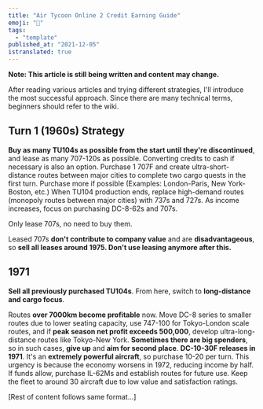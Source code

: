 ```yaml
---
title: "Air Tycoon Online 2 Credit Earning Guide"
emoji: "🤖"
tags:
  - "template"
published_at: "2021-12-05"
istranslated: true
---
```


**Note: This article is still being written and content may change.**

After reading various articles and trying different strategies, I'll introduce the most successful approach. Since there are many technical terms, beginners should refer to the wiki.

## Turn 1 (1960s) Strategy

**Buy as many TU104s as possible from the start until they're discontinued**, and lease as many 707-120s as possible. Converting credits to cash if necessary is also an option.
Purchase 1 707F and create ultra-short-distance routes between major cities to complete two cargo quests in the first turn. Purchase more if possible
(Examples: London-Paris, New York-Boston, etc.)
When TU104 production ends, replace high-demand routes (monopoly routes between major cities) with 737s and 727s. As income increases, focus on purchasing DC-8-62s and 707s.

Only lease 707s, no need to buy them.

Leased 707s **don't contribute to company value** and are **disadvantageous**, so **sell all leases around 1975. Don't use leasing anymore after this.**

## 1971

**Sell all previously purchased TU104s**. From here, switch to **long-distance and cargo focus**.

Routes **over 7000km become profitable** now. Move DC-8 series to smaller routes due to lower seating capacity, use 747-100 for Tokyo-London scale routes, and if **peak season net profit exceeds 500,000**, develop ultra-long-distance routes like Tokyo-New York. **Sometimes there are big spenders**, so in such cases, **give up** and **aim for second place**. **DC-10-30F releases in 1971**. It's an **extremely powerful aircraft**, so purchase 10-20 per turn. This urgency is because the economy worsens in 1972, reducing income by half. If funds allow, purchase IL-62Ms and establish routes for future use. Keep the fleet to around 30 aircraft due to low value and satisfaction ratings.

[Rest of content follows same format...]

